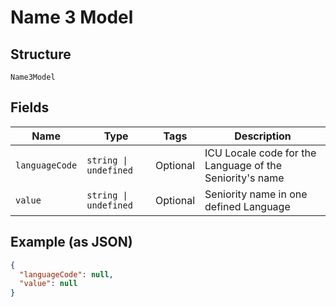 
# Name 3 Model

## Structure

`Name3Model`

## Fields

| Name | Type | Tags | Description |
|  --- | --- | --- | --- |
| `languageCode` | `string \| undefined` | Optional | ICU Locale code for the Language of the Seniority's name |
| `value` | `string \| undefined` | Optional | Seniority name in one defined Language |

## Example (as JSON)

```json
{
  "languageCode": null,
  "value": null
}
```

